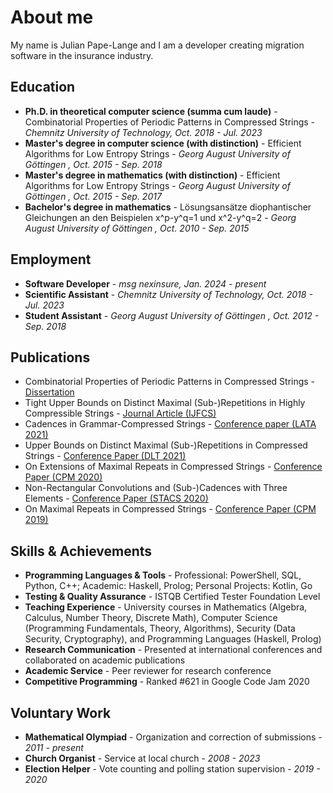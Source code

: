 # About me

My name is Julian Pape-Lange and I am a developer creating migration software in the insurance industry.

## Education

* **Ph.D. in theoretical computer science (summa cum laude)** - Combinatorial Properties of Periodic Patterns in Compressed Strings - *Chemnitz University of Technology, Oct. 2018 - Jul. 2023* 
* **Master's degree in computer science (with distinction)** - Efficient Algorithms for Low Entropy Strings - *Georg August University of Göttingen , Oct. 2015 - Sep. 2018* 
* **Master's degree in mathematics (with distinction)** - Efficient Algorithms for Low Entropy Strings - *Georg August University of Göttingen , Oct. 2015 - Sep. 2017* 
* **Bachelor's degree in mathematics** - Lösungsansätze diophantischer Gleichungen an den Beispielen x^p-y^q=1 und x^2-y^q=2 - *Georg August University of Göttingen , Oct. 2010 - Sep. 2015* 

## Employment

* **Software Developer** - *msg nexinsure, Jan. 2024 - present*
* **Scientific Assistant** - *Chemnitz University of Technology, Oct. 2018 - Jul. 2023*
* **Student Assistant** - *Georg August University of Göttingen , Oct. 2012 - Sep. 2018*

## Publications

* Combinatorial Properties of Periodic Patterns in Compressed Strings - [Dissertation](https://doi.org/10.51382/978-3-96100-191-0)
* Tight Upper Bounds on Distinct Maximal (Sub-)Repetitions in Highly Compressible Strings - [Journal Article (IJFCS)](https://doi.org/10.1142/s0129054122440075)
* Cadences in Grammar-Compressed Strings - [Conference paper (LATA 2021)](https://doi.org/10.1007/978-3-030-68195-1_26)
* Upper Bounds on Distinct Maximal (Sub-)Repetitions in Compressed Strings - [Conference Paper (DLT 2021)](https://doi.org/10.1007/978-3-030-81508-0_26)
* On Extensions of Maximal Repeats in Compressed Strings - [Conference Paper (CPM 2020)](https://doi.org/10.4230/lipics.cpm.2020.27)
* Non-Rectangular Convolutions and (Sub-)Cadences with Three Elements - [Conference Paper (STACS 2020)](https://doi.org/10.4230/lipics.stacs.2020.30)
* On Maximal Repeats in Compressed Strings - [Conference Paper (CPM 2019)](https://doi.org/10.4230/lipics.cpm.2019.18)

## Skills & Achievements

* **Programming Languages & Tools** - Professional: PowerShell, SQL, Python, C++; Academic: Haskell, Prolog; Personal Projects: Kotlin, Go
* **Testing & Quality Assurance** - ISTQB Certified Tester Foundation Level
* **Teaching Experience** - University courses in Mathematics (Algebra, Calculus, Number Theory, Discrete Math), Computer Science (Programming Fundamentals, Theory, Algorithms), Security (Data Security, Cryptography), and Programming Languages (Haskell, Prolog)
* **Research Communication** - Presented at international conferences and collaborated on academic publications
* **Academic Service** - Peer reviewer for research conference
* **Competitive Programming** - Ranked #621 in Google Code Jam 2020

## Voluntary Work

* **Mathematical Olympiad** - Organization and correction of submissions - *2011 - present*
* **Church Organist** - Service at local church - *2008 - 2023*
* **Election Helper** - Vote counting and polling station supervision - *2019 - 2020*
